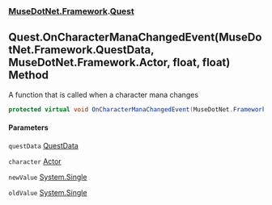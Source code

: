### [MuseDotNet.Framework](./MuseDotNet-Framework.md 'MuseDotNet.Framework').[Quest](./Quest.md 'MuseDotNet.Framework.Quest')
## Quest.OnCharacterManaChangedEvent(MuseDotNet.Framework.QuestData, MuseDotNet.Framework.Actor, float, float) Method
A function that is called when a character mana changes  
```csharp
protected virtual void OnCharacterManaChangedEvent(MuseDotNet.Framework.QuestData questData, MuseDotNet.Framework.Actor character, float newValue, float oldValue);
```
#### Parameters
<a name='MuseDotNet-Framework-Quest-OnCharacterManaChangedEvent(MuseDotNet-Framework-QuestData_MuseDotNet-Framework-Actor_float_float)-questData'></a>
`questData` [QuestData](./QuestData.md 'MuseDotNet.Framework.QuestData')  
  
<a name='MuseDotNet-Framework-Quest-OnCharacterManaChangedEvent(MuseDotNet-Framework-QuestData_MuseDotNet-Framework-Actor_float_float)-character'></a>
`character` [Actor](./Actor.md 'MuseDotNet.Framework.Actor')  
  
<a name='MuseDotNet-Framework-Quest-OnCharacterManaChangedEvent(MuseDotNet-Framework-QuestData_MuseDotNet-Framework-Actor_float_float)-newValue'></a>
`newValue` [System.Single](https://docs.microsoft.com/en-us/dotnet/api/System.Single 'System.Single')  
  
<a name='MuseDotNet-Framework-Quest-OnCharacterManaChangedEvent(MuseDotNet-Framework-QuestData_MuseDotNet-Framework-Actor_float_float)-oldValue'></a>
`oldValue` [System.Single](https://docs.microsoft.com/en-us/dotnet/api/System.Single 'System.Single')  
  
